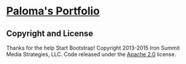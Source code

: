 # [Paloma's Portfolio](http://palomahennessy.com) 

## Copyright and License
Thanks for the help Start Bootstrap! 
Copyright 2013-2015 Iron Summit Media Strategies, LLC. Code released under the [Apache 2.0](https://github.com/IronSummitMedia/startbootstrap-business-casual/blob/gh-pages/LICENSE) license.